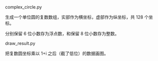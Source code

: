 complex_circle.py

生成一个单位圆的复数数组，实部作为横坐标，虚部作为纵坐标，共 128 个坐标。

分别保留 6 位小数存为浮点数，和保留 8 位小数存为整数。



draw_result.py

把复数圆坐标乘以 1+i 之后（截了低位）的数据画图。
